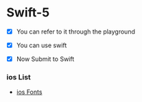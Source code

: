# Swift-5

- [x] You can refer to it through the playground
- [x] You can use swift
- [x] Now Submit to Swift


### ios List
- [ios Fonts](http://iosfonts.com/)


